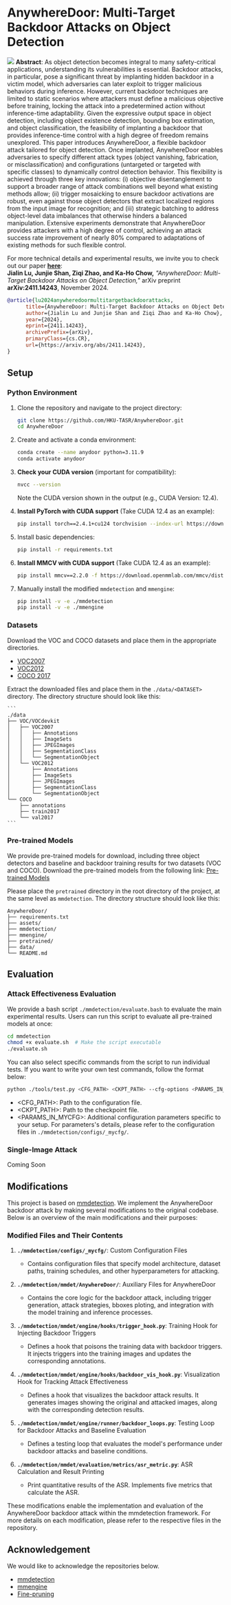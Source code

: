 # AnywhereDoor: Multi-Target Backdoor Attacks on Object Detection

![](assets/intro.png)
**Abstract**: As object detection becomes integral to many safety-critical applications, understanding its vulnerabilities is essential. Backdoor attacks, in particular, pose a significant threat by implanting hidden backdoor in a victim model, which adversaries can later exploit to trigger malicious behaviors during inference. However, current backdoor techniques are limited to static scenarios where attackers must define a malicious objective before training, locking the attack into a predetermined action without inference-time adaptability. Given the expressive output space in object detection, including object existence detection, bounding box estimation, and object classification, the feasibility of implanting a backdoor that provides inference-time control with a high degree of freedom remains unexplored. This paper introduces AnywhereDoor, a flexible backdoor attack tailored for object detection. Once implanted, AnywhereDoor enables adversaries to specify different attack types (object vanishing, fabrication, or misclassification) and configurations (untargeted or targeted with specific classes) to dynamically control detection behavior. This flexibility is achieved through three key innovations: (i) objective disentanglement to support a broader range of attack combinations well beyond what existing methods allow; (ii) trigger mosaicking to ensure backdoor activations are robust, even against those object detectors that extract localized regions from the input image for recognition; and (iii) strategic batching to address object-level data imbalances that otherwise hinders a balanced manipulation. Extensive experiments demonstrate that AnywhereDoor provides attackers with a high degree of control, achieving an attack success rate improvement of nearly 80% compared to adaptations of existing methods for such flexible control.

For more technical details and experimental results, we invite you to check out our paper **[here](https://arxiv.org/abs/2411.14243)**:  
**Jialin Lu, Junjie Shan, Ziqi Zhao, and Ka-Ho Chow,** *"AnywhereDoor: Multi-Target Backdoor Attacks on Object Detection,"* arXiv preprint **arXiv:2411.14243**, November 2024.

```bibtex
@article{lu2024anywheredoormultitargetbackdoorattacks,
      title={AnywhereDoor: Multi-Target Backdoor Attacks on Object Detection}, 
      author={Jialin Lu and Junjie Shan and Ziqi Zhao and Ka-Ho Chow},
      year={2024},
      eprint={2411.14243},
      archivePrefix={arXiv},
      primaryClass={cs.CR},
      url={https://arxiv.org/abs/2411.14243}, 
}
```

## Setup
### Python Environment

1. Clone the repository and navigate to the project directory:
    ```bash
    git clone https://github.com/HKU-TASR/AnywhereDoor.git
    cd AnywhereDoor
    ```

2. Create and activate a conda environment:
    ```bash
    conda create --name anydoor python=3.11.9
    conda activate anydoor
    ```

3. **Check your CUDA version** (important for compatibility):
    ```bash
    nvcc --version
    ```
    Note the CUDA version shown in the output (e.g., CUDA Version: 12.4).

4. **Install PyTorch with CUDA support** (Take CUDA 12.4 as an example):
    ```bash
    pip install torch==2.4.1+cu124 torchvision --index-url https://download.pytorch.org/whl/cu124
    ```

5. Install basic dependencies:
    ```bash
    pip install -r requirements.txt
    ```

6. **Install MMCV with CUDA support** (Take CUDA 12.4 as an example):
    ```bash
    pip install mmcv==2.2.0 -f https://download.openmmlab.com/mmcv/dist/cu124/torch2.4/index.html
    ```

7. Manually install the modified `mmdetection` and `mmengine`:
    ```bash
    pip install -v -e ./mmdetection
    pip install -v -e ./mmengine
    ```

### Datasets

Download the VOC and COCO datasets and place them in the appropriate directories.
- [VOC2007](http://host.robots.ox.ac.uk/pascal/VOC/voc2007/)
- [VOC2012](http://host.robots.ox.ac.uk/pascal/VOC/voc2012/)
- [COCO 2017](https://cocodataset.org/#download)

Extract the downloaded files and place them in the `./data/<DATASET>` directory. The directory structure should look like this:

    ```
    ./data
    ├── VOC/VOCdevkit
    │   ├── VOC2007
    │   │   ├── Annotations
    │   │   ├── ImageSets
    │   │   ├── JPEGImages
    │   │   ├── SegmentationClass
    │   │   └── SegmentationObject
    │   └── VOC2012
    │       ├── Annotations
    │       ├── ImageSets
    │       ├── JPEGImages
    │       ├── SegmentationClass
    │       └── SegmentationObject
    └── COCO
        ├── annotations
        ├── train2017
        └── val2017
    ```

### Pre-trained Models

We provide pre-trained models for download, including three object detectors and baseline and backdoor training results for two datasets (VOC and COCO). Download the pre-trained models from the following link:
[Pre-trained Models](https://drive.google.com/drive/folders/1X8upfe5zuRJO5evj_R5rJW_u5HE3PncN?usp=share_link)

Please place the `pretrained` directory in the root directory of the project, at the same level as `mmdetection`. The directory structure should look like this:

```
AnywhereDoor/ 
├── requirements.txt
├── assets/
├── mmdetection/ 
├── mmengine/ 
├── pretrained/ 
├── data/ 
└── README.md 

```

## Evaluation

### Attack Effectiveness Evaluation


We provide a bash script `./mmdetection/evaluate.bash` to evaluate the main experimental results. Users can run this script to evaluate all pre-trained models at once:

```bash
cd mmdetection
chmod +x evaluate.sh  # Make the script executable
./evaluate.sh
```

You can also select specific commands from the script to run individual tests. If you want to write your own test commands, follow the format below:

```bash
python ./tools/test.py <CFG_PATH> <CKPT_PATH> --cfg-options <PARAMS_IN_MYCFG>
```

- <CFG_PATH>: Path to the configuration file.
- <CKPT_PATH>: Path to the checkpoint file.
- <PARAMS_IN_MYCFG>: Additional configuration parameters specific to your setup. For parameters's details, please refer to the configuration files in `./mmdetection/configs/_mycfg/`.

### Single-Image Attack

Coming Soon

## Modifications

This project is based on [mmdetection](https://github.com/open-mmlab/mmdetection). We implement the AnywhereDoor backdoor attack by making several modifications to the original codebase. Below is an overview of the main modifications and their purposes:

### Modified Files and Their Contents

1. **`./mmdetection/configs/_mycfg/`**: Custom Configuration Files
    - Contains configuration files that specify model architecture, dataset paths, training schedules, and other hyperparameters for attacking.

2. **`./mmdetection/mmdet/AnywhereDoor/`**: Auxiliary Files for AnywhereDoor
    - Contains the core logic for the backdoor attack, including trigger generation, attack strategies, bboxes ploting, and integration with the model training and inference processes.

3. **`./mmdetection/mmdet/engine/hooks/trigger_hook.py`**: Training Hook for Injecting Backdoor Triggers
    - Defines a hook that poisons the training data with backdoor triggers. It injects triggers into the training images and updates the corresponding annotations.

4. **`./mmdetection/mmdet/engine/hooks/backdoor_vis_hook.py`**: Visualization Hook for Tracking Attack Effectiveness
    - Defines a hook that visualizes the backdoor attack results. It generates images showing the original and attacked images, along with the corresponding detection results.

5. **`./mmdetection/mmdet/engine/runner/backdoor_loops.py`**: Testing Loop for Backdoor Attacks and Baseline Evaluation
    - Defines a testing loop that evaluates the model's performance under backdoor attacks and baseline conditions.

6. **`./mmdetection/mmdet/evaluation/metrics/asr_metric.py`**: ASR Calculation and Result Printing
    - Print quantitative results of the ASR. Implements five metrics that calculate the ASR.

These modifications enable the implementation and evaluation of the AnywhereDoor backdoor attack within the mmdetection framework. For more details on each modification, please refer to the respective files in the repository.

## Acknowledgement
We would like to acknowledge the repositories below.
* [mmdetection](https://github.com/open-mmlab/mmdetection)
* [mmengine](https://github.com/open-mmlab/mmengine)
* [Fine-pruning](https://github.com/ain-soph/trojanzoo/blob/1e11584a14975412a6fb207bb90b40dff2aad62d/trojanvision/defenses/backdoor/attack_agnostic/fine_pruning.py)